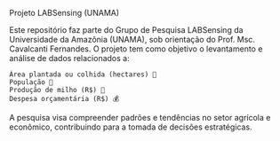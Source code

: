 Projeto LABSensing (UNAMA)

Este repositório faz parte do Grupo de Pesquisa LABSensing da Universidade da Amazônia (UNAMA), sob orientação do Prof. Msc. Cavalcanti Fernandes. O projeto tem como objetivo o levantamento e análise de dados relacionados a:

    Área plantada ou colhida (hectares) 🌱
    População 👥
    Produção de milho (R$) 🌽
    Despesa orçamentária (R$) 💰

A pesquisa visa compreender padrões e tendências no setor agrícola e econômico, contribuindo para a tomada de decisões estratégicas.
